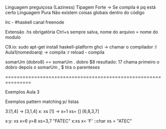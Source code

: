 Linguagem preguiçosa (Laziness)
Tipagem Forte
-> Se compila é pq está certo
Linguagem Pura
Não existem coisas globais dentro do código
 

Irc - #haskell canal freenode

Extensão .hs obrigatória
Ctrl+s sempre salva, nome do arquivo = nome do modulo

C9.io: 
sudo apt-get install haskell-platform
ghci -> chamar o compilador
:l Aula1(nomedoarq) -> compila
:r reload - compila

somarUm (dobro8) == somarUm . dobro $8  resultado: 17
chama primeiro o dobro depois o somarUm , $ tira o parenteses


===============================================================

Exemplos Aula 3

Exemplos pattern matching p/ listas

3:[1,4] -> [3,1,4]
x: xs
[1] -> x=1 xs=  []
[6,8,3,7]

x:y: xs
x=6
y=8
xs=3,7
"FATEC"
x:xs
x= 'F' ::char
xs = "ATEC"

